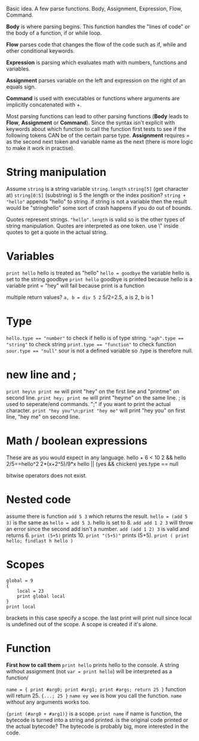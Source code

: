 Basic idea. A few parse functions. Body, Assignment, Expression, Flow, Command.

**Body** is where parsing begins. This function handles the "lines of code" or the body of a function, if or while loop.

**Flow** parses code that changes the flow of the code such as if, while and other conditional keywords.

**Expression** is parsing which evaluates math with numbers, functions and variables.

**Assignment** parses variable on the left and expression on the right of an equals sign. 

**Command** is used with executables or functions where arguments are implicitly concatenated with +.

Most parsing functions can lead to other parsing functions (**Body** leads to **Flow**, **Assignment** or **Command**). Since the syntax isn't explicit with keywords about which function to call the function first tests to see if the following tokens CAN be of the certain parse type. **Assignment** requires = as the second next token and variable name as the next (there is more logic to make it work in practise).

# String manipulation
Assume `string` is a string variable
`string.length`
`string[5]` (get character at)
`string[0:5]` (substring) is 5 the length or the index position?
`string + "hello"` appends "hello" to string. if string is not a variable then the result would be "stringhello"
some sort of crash happens if you do out of bounds.

Quotes represent strings.
`"hello".length` is valid so is the other types of string manipulation.
Quotes are interpreted as one token. use \\\" inside quotes to get a quote in the actual string.

# Variables
`print hello` hello is treated as "hello"
`hello = goodbye` the variable hello is set to the string goodbye
`print hello` goodbye is printed because hello is a variable
print = "hey" will fail because print is a function

multiple return values?
`a, b = div 5 2` 5/2=2.5, a is 2, b is 1 

# Type
`hello.type == "number"` to check if hello is of type string.
`"agh".type == "string"` to check string
`print.type == "function"` to check function
`sour.type == "null"` sour is not a defined variable so .type is therefore null.

# new line and ;
`print hey\n print me` will print "hey" on the first line and "printme" on second line.
`print hey; print me` will print "heyme" on the same line.
; is used to seperate/end commands. ";" if you want to print the actual character.
`print "hey you"\n;print "hey me"` will print "hey you" on first line, "hey me" on second line.

# Math / boolean expressions
These are as you would expect in any language.
hello + 6 < 10    2 && hello    2/5\==hello^2    2\*(x+2^5)/9\*x
hello || (yes && chicken)
yes.type == null

bitwise operators does not exist.

# Nested code
assume there is function `add 5 3` which returns the result.
`hello = (add 5 3)` is the same as `hello = add 5 3`. hello is set to 8.
`add add 1 2 3` will throw an error since the second add isn't a number.
`add (add 1 2) 3` is valid and returns 6.
`print (5+5)` prints 10.
`print "(5+5)"` prints (5+5).
`print ( print hello; findlast h hello )`

# Scopes
```
global = 9
{
	local = 23
	print global local
}
print local
```
brackets in this case specify a scope. the last print will print null since local is undefined out of the scope. A scope is created if it's alone.

# Function
**First how to call them**
`print hello` prints hello to the console.
A string without assignment (not `var = print hello`) will be interpreted as a function/

`name = { print #arg0; print #arg1; print #args; return 25 }`
function will return 25. `{...; 25 }`
`name ey wee` is how you call the function. `name` without any arguments works too.

`{print (#arg0 + #arg1)}` is a scope.
`print name`  if name is function, the bytecode is turned into a string and printed. is the original code printed or the actual bytecode? The bytecode is probably big, more interested in the code.